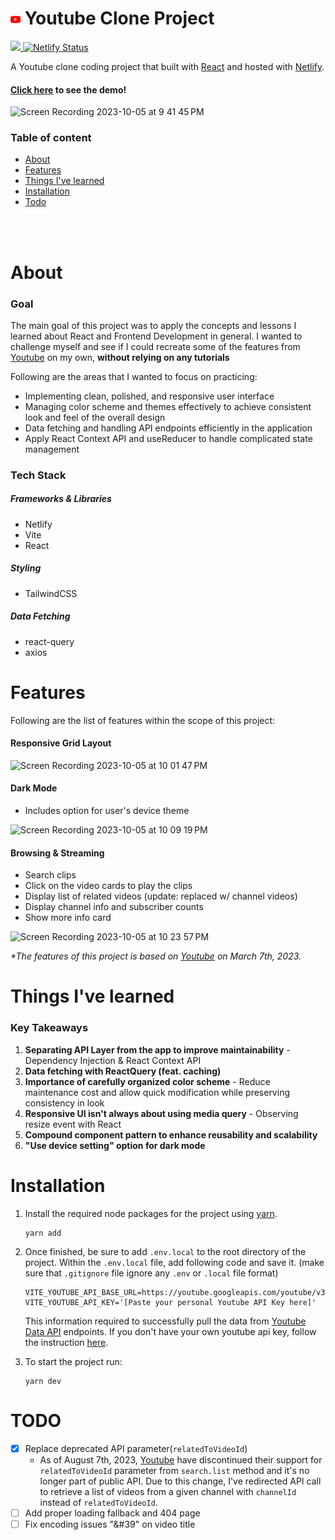 <h1><img src="src/assets/logo/yt-favicon_rgb.png"/> Youtube Clone Project</h1> <p>

  <a href="https://react.dev/">
    <img src="https://img.shields.io/badge/React-18.2.0-blue" />
  </a>
  <a href="https://app.netlify.com/sites/yt-demo/deploys" target="_blank">
    <img src="https://api.netlify.com/api/v1/badges/e0dd0732-ebc1-4ca9-b7c5-dbc6b094a8d3/deploy-status" alt="Netlify Status" />
  </a>
</p>
<p>
  A Youtube clone coding project that built with <a href="https://react.dev/">React</a> and hosted with <a href="https://www.netlify.com/">Netlify</a>.
</p>
<h4>
  <a href="https://yt-demo.netlify.app/" target="_blank">Click here</a> to see the demo!
</h4>

![Screen Recording 2023-10-05 at 9 41 45 PM](https://github.com/tnamdevnote/youtube-clone/assets/44216709/0e4b5717-2f2c-4071-9551-78041d1b0fa1)

### Table of content

-   [About](#about)
-   [Features](#features)
-   [Things I've learned](#things-ive-learned)
-   [Installation](#installation)
-   [Todo](#todo)

<br>
<br>

# About

### Goal

The main goal of this project was to apply the concepts and lessons I learned about React and Frontend Development in general.
I wanted to challenge myself and see if I could recreate some of the features from [Youtube](https://www.youtube.com/) on my own, <b>without relying on any tutorials</b> <br>

Following are the areas that I wanted to focus on practicing:

-   Implementing clean, polished, and responsive user interface
-   Managing color scheme and themes effectively to achieve consistent look and feel of the overall design
-   Data fetching and handling API endpoints efficiently in the application
-   Apply React Context API and useReducer to handle complicated state management

### Tech Stack

##### Frameworks & Libraries

-   Netlify
-   Vite
-   React

##### Styling

-   TailwindCSS

##### Data Fetching

-   react-query
-   axios

# Features

Following are the list of features within the scope of this project:

#### Responsive Grid Layout

![Screen Recording 2023-10-05 at 10 01 47 PM](https://github.com/tnamdevnote/youtube-clone/assets/44216709/63ff4748-ed9f-4c16-ab36-093b9df161df)

#### Dark Mode

-   Includes option for user's device theme

![Screen Recording 2023-10-05 at 10 09 19 PM](https://github.com/tnamdevnote/youtube-clone/assets/44216709/e20f779d-0e09-458a-aa67-f179fe747af4)

#### Browsing & Streaming

-   Search clips
-   Click on the video cards to play the clips
-   Display list of related videos (update: replaced w/ channel videos)
-   Display channel info and subscriber counts
-   Show more info card

![Screen Recording 2023-10-05 at 10 23 57 PM](https://github.com/tnamdevnote/youtube-clone/assets/44216709/72000151-79cd-47c1-aedc-98742dc7ef74)

<em>\*The features of this project is based on [Youtube](https://www.youtube.com/) on March 7th, 2023.</em>

# Things I've learned

### Key Takeaways

1. **Separating API Layer from the app to improve maintainability** - Dependency Injection & React Context API
2. **Data fetching with ReactQuery (feat. caching)**
3. **Importance of carefully organized color scheme** - Reduce maintenance cost and allow quick modification while preserving consistency in look
4. **Responsive UI isn't always about using media query** - Observing resize event with React
5. **Compound component pattern to enhance reusability and scalability**
6. **"Use device setting" option for dark mode**

# Installation

1. Install the required node packages for the project using [yarn](https://classic.yarnpkg.com/lang/en/docs/install/#mac-stable).

    ```
    yarn add
    ```

2. Once finished, be sure to add `.env.local` to the root directory of the project. Within the `.env.local` file, add following code and save it. (make sure that `.gitignore` file ignore any `.env` or `.local` file format)

    ```
    VITE_YOUTUBE_API_BASE_URL=https://youtube.googleapis.com/youtube/v3
    VITE_YOUTUBE_API_KEY='[Paste your personal Youtube API Key here]'
    ```

    This information required to successfully pull the data from [Youtube Data API](https://www.google.com/search?q=youtube+data+api&oq=youtube+data+api&gs_lcrp=EgZjaHJvbWUyDwgAEEUYORiDARixAxiABDIHCAEQABiABDIHCAIQABiABDIHCAMQABiABDIHCAQQABiABDIGCAUQRRg8MgYIBhBFGDwyBggHEEUYPNIBCDI5OThqMGoxqAIAsAIA&sourceid=chrome&ie=UTF-8) endpoints. If you don't have your own youtube api key, follow the instruction [here](https://developers.google.com/youtube/v3/getting-started).

3. To start the project run:

    ```
    yarn dev
    ```

# TODO

-   [x] Replace deprecated API parameter(`relatedToVideoId`)
    -   As of August 7th, 2023, [Youtube](https://developers.google.com/youtube/v3/revision_history#june-12,-2023) have discontinued their support for `relatedToVideoId` parameter from `search.list` method and it's no longer part of public API. Due to this change, I've redirected API call to retrieve a list of videos from a given channel with `channelId` instead of `relatedToVideoId`.
-   [ ] Add proper loading fallback and 404 page
-   [ ] Fix encoding issues "&#39" on video title

